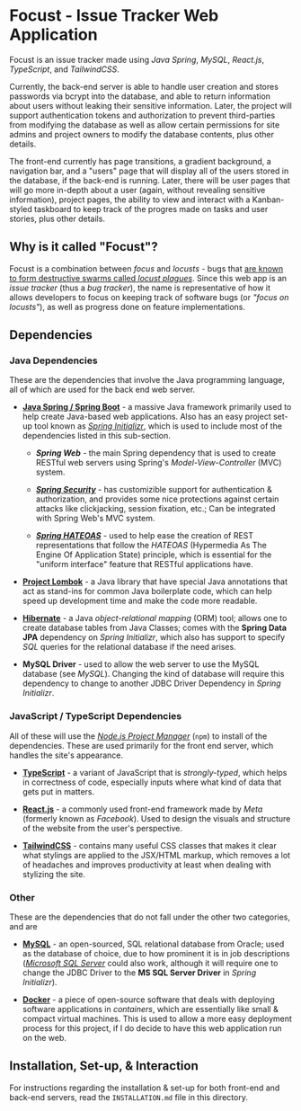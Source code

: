 # Focust - Issue Tracker Web Application
Focust is an issue tracker made using *Java Spring*, *MySQL*, *React.js*, *TypeScript*, and *TailwindCSS*. 

Currently, the back-end server is able to handle user creation and stores passwords via bcrypt into the database, and able to return information about users without leaking their sensitive information. Later, the project will support authentication tokens and authorization to prevent third-parties from modifying the database as well as allow certain permissions for site admins and project owners to modify the database contents, plus other details. 

The front-end currently has page transitions, a gradient background, a navigation bar, and a "users" page that will display all of the users stored in the database, if the back-end is running. Later, there will be user pages that will go more in-depth about a user (again, without revealing sensitive information), project pages, the ability to view and interact with a Kanban-styled taskboard to keep track of the progres made on tasks and user stories, plus other details.

## Why is it called "Focust"?
Focust is a combination between *focus* and *locusts* - bugs that [are known to form destructive swarms called *locust plagues*](https://www.livescience.com/locusts.html). Since this web app is an *issue tracker* (thus a *bug tracker*), the name is representative of how it allows developers to focus on keeping track of software bugs (or *"focus on locusts"*), as well as progress done on feature implementations.

## Dependencies

### Java Dependencies
These are the dependencies that involve the Java programming language, all of which are used for the back end web server.

* [**Java Spring / Spring Boot**](https://spring.io/) - a massive Java framework primarily used to help create Java-based web applications. Also has an easy project set-up tool known as [*Spring Initializr*](https://start.spring.io/), which is used to include most of the dependencies listed in this sub-section.

    * ***Spring Web*** - the main Spring dependency that is used to create RESTful web servers using Spring's *Model-View-Controller* (MVC) system.

    * [***Spring Security***](https://spring.io/projects/spring-security) - has customizible support for authentication & authorization, and provides some nice protections against certain attacks like clickjacking, session fixation, etc.; Can be integrated with Spring Web's MVC system.

    * [***Spring HATEOAS***](https://spring.io/projects/spring-hateoas) - used to help ease the creation of REST representations that follow the *HATEOAS* (Hypermedia As The Engine Of Application State) principle, which is essential for the "uniform interface" feature that RESTful applications have.

* [**Project Lombok**](https://projectlombok.org/) - a Java library that have special Java annotations that act as stand-ins for common Java boilerplate code, which can help speed up development time and make the code more readable.

* [**Hibernate**](https://hibernate.org/) - a Java *object-relational mapping* (ORM) tool; allows one to create database tables from Java Classes; comes with the **Spring Data JPA** dependency on *Spring Initializr*, which also has support to specify *SQL* queries for the relational database if the need arises.

* **MySQL Driver** - used to allow the web server to use the MySQL database (see *MySQL*). Changing the kind of database will require this dependency to change to another JDBC Driver Dependency in *Spring Initializr*.

### JavaScript / TypeScript Dependencies
All of these will use the [*Node.js Project Manager*](https://www.npmjs.com/) (`npm`) to install of the dependencies. These are used primarily for the front end server, which handles the site's appearance.

* [**TypeScript**](https://www.typescriptlang.org/) - a variant of JavaScript that is *strongly-typed*, which helps in correctness of code, especially inputs where what kind of data that gets put in matters.

* [**React.js**](https://react.dev/) - a commonly used front-end framework made by *Meta* (formerly known as *Facebook*). Used to design the visuals and structure of the website from the user's perspective.

* [**TailwindCSS**](https://tailwindcss.com/) - contains many useful CSS classes that makes it clear what stylings are applied to the JSX/HTML markup, which removes a lot of headaches and improves productivity at least when dealing with stylizing the site.

### Other
These are the dependencies that do not fall under the other two categories, and are 

* [**MySQL**](https://www.mysql.com/) - an open-sourced, SQL relational database from Oracle; used as the database of choice, due to how prominent it is in job descriptions ([*Microsoft SQL Server*](https://www.microsoft.com/en-us/sql-server/sql-server-downloads) could also work, although it will require one to change the JDBC Driver to the **MS SQL Server Driver** in *Spring Initializr*).

* [**Docker**](https://www.docker.com/) - a piece of open-source software that deals with deploying software applications in *containers*, which are essentially like small & compact virtual machines. This is used to allow a more easy deployment process for this project, if I do decide to have this web application run on the web. 

## Installation, Set-up, & Interaction
For instructions regarding the installation & set-up for both front-end and back-end servers, read the `INSTALLATION.md` file in this directory.